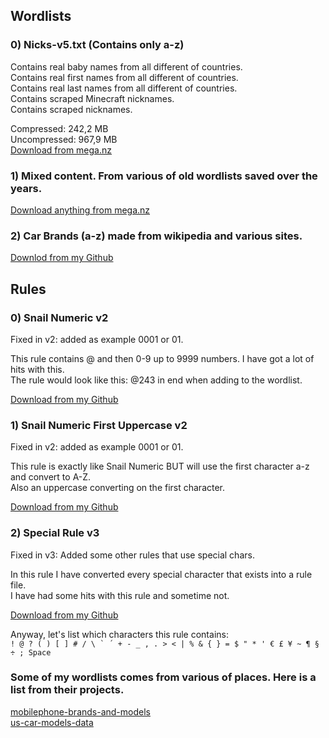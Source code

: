 ## Wordlists 

### 0) Nicks-v5.txt (Contains only a-z)  

Contains real baby names from all different of countries.  
Contains real first names from all different of countries.  
Contains real last names from all different of countries.  
Contains scraped Minecraft nicknames.  
Contains scraped nicknames. 

Compressed: 242,2 MB   
Uncompressed: 967,9 MB   
[Download from mega.nz](https://mega.nz/file/BvwjiCaB#6YtNt2TGyGWf7tIzB4jLjtqhpov8r0o5RASqwK3IugI)  

### 1) Mixed content. From various of old wordlists saved over the years.  

[Download anything from mega.nz](https://mega.nz/folder/F2BGyDAD#5V4YuGI7UIIyRFP0Zz2uWg)  
  
### 2) Car Brands (a-z) made from wikipedia and various sites.

[Downlod from my Github](https://github.com/foordeluxe/Special/blob/main/carbrands.txt)
  
## Rules  


### 0) Snail Numeric  v2

Fixed in v2: added as example 0001 or 01.

This rule contains @ and then 0-9 up to 9999 numbers. I have got a lot of hits with this.  
The rule would look like this: @243 in end when adding to the wordlist.  

[Download from my Github](https://github.com/foordeluxe/Special/blob/main/snailnumericv2.rule)

### 1) Snail Numeric First Uppercase v2 
  
Fixed in v2: added as example 0001 or 01.  
  
This rule is exactly like Snail Numeric BUT will use the first character a-z and convert to A-Z.  
Also an uppercase converting on the first character.  
  
[Download from my Github](https://github.com/foordeluxe/Special/blob/main/snailnumericuppercaserulev2.rule)  
  
### 2) Special Rule v3  
  
Fixed in v3: Added some other rules that use special chars.  
  
In this rule I have converted every special character that exists into a rule file.  
I have had some hits with this rule and sometime not.  
  
[Download from my Github](https://github.com/foordeluxe/Special/blob/main/specialRulev3.rule)  

Anyway, let's list which characters this rule contains:  
```! @ ? ( ) [ ] # / \ ` ´ + - _ , . > < | % & { } = $ " * ' € £ ¥ ~ ¶ § ÷ ; Space```


### Some of my wordlists comes from various of places. Here is a list from their projects.  
  
[mobilephone-brands-and-models](https://github.com/ilyasozkurt/mobilephone-brands-and-models)  
[us-car-models-data](https://github.com/abhionlyone/us-car-models-data)  

